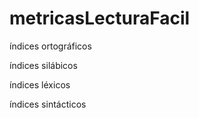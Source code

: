 # metricasLecturaFacil

índices ortográficos

índices silábicos

índices léxicos

índices sintácticos
